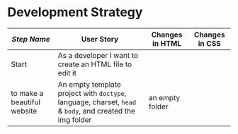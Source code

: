 # Development Strategy

| _Step Name_ | User Story | Changes in HTML | Changes in CSS |
| --- | --- | --- | --- |
| Start | As a developer I want to create an HTML file to edit it
to make a beautiful website | An empty template project with `doctype`, language, charset, `head` & `body`, and created the img folder | an empty folder |
